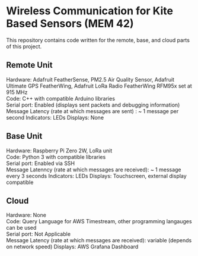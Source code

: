# Wireless Communication for Kite Based Sensors (MEM 42)

This repository contains code written for the remote, base, and cloud parts of this project.

## Remote Unit

Hardware: Adafruit FeatherSense, PM2.5 Air Quality Sensor, Adafruit Ultimate GPS FeatherWing, Adafruit LoRa Radio FeatherWing RFM95x set at 915 MHz\
Code: C++ with compatible Arduino libraries\
Serial port: Enabled (displays sent packets and debugging information)\
Message Latency (rate at which messages are sent) : ~ 1 message per second
Indicators: LEDs
Displays: None

## Base Unit

Hardware: Raspberry Pi Zero 2W, LoRa unit\
Code: Python 3 with compatible libraries\
Serial port: Enabled via SSH\
Message Latenncy (rate at which messages are received): ~ 1 message every 3 seconds
Indicators: LEDs
Displays: Touchscreen, external display compatible

## Cloud
Hardware: None\
Code: Query Language for AWS Timestream, other programming langauges can be used\
Serial port: Not Applicable\
Message Latency (rate at which messages are received): variable (depends on network speed)
Displays: AWS Grafana Dashboard
